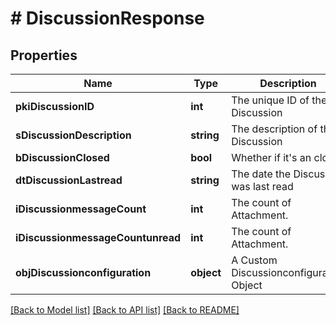 # # DiscussionResponse

## Properties

Name | Type | Description | Notes
------------ | ------------- | ------------- | -------------
**pkiDiscussionID** | **int** | The unique ID of the Discussion |
**sDiscussionDescription** | **string** | The description of the Discussion |
**bDiscussionClosed** | **bool** | Whether if it&#39;s an closed |
**dtDiscussionLastread** | **string** | The date the Discussion was last read | [optional]
**iDiscussionmessageCount** | **int** | The count of Attachment. |
**iDiscussionmessageCountunread** | **int** | The count of Attachment. |
**objDiscussionconfiguration** | **object** | A Custom Discussionconfiguration Object | [optional]

[[Back to Model list]](../../README.md#models) [[Back to API list]](../../README.md#endpoints) [[Back to README]](../../README.md)

